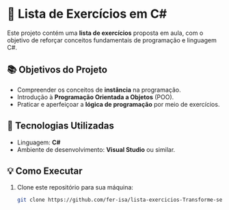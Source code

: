 # 📘 Lista de Exercícios em C#

Este projeto contém uma **lista de exercícios** proposta em aula, com o objetivo de reforçar conceitos fundamentais de programação e linguagem C#.  

## 📚 Objetivos do Projeto

- Compreender os conceitos de **instância** na programação.  
- Introdução à **Programação Orientada a Objetos** (POO).  
- Praticar e aperfeiçoar a **lógica de programação** por meio de exercícios.  

## 🚀 Tecnologias Utilizadas

- Linguagem: **C#**
- Ambiente de desenvolvimento: **Visual Studio** ou similar.  

## 💡 Como Executar

1. Clone este repositório para sua máquina:
   ```bash
   git clone https://github.com/fer-isa/lista-exercicios-Transforme-se
